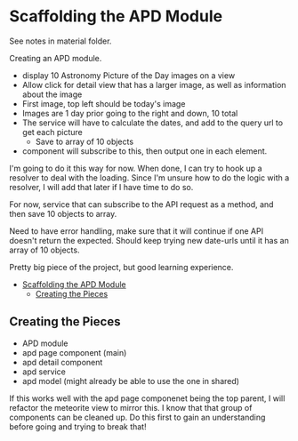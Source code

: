 # Scaffolding the APD Module

See notes in material folder.  

Creating an APD module.  

- display 10 Astronomy Picture of the Day images on a view
- Allow click for detail view that has a larger image, as well as information about the image
- First image, top left should be today's image
- Images are 1 day prior going to the right and down, 10 total
- The service will have to calculate the dates, and add to the query url to get each picture
  - Save to array of 10 objects
- component will subscribe to this, then output one in each element.  

I'm going to do it this way for now.
When done, I can try to hook up a resolver to deal with the loading.
Since I'm unsure how to do the logic with a resolver, I will add that later if I have time to do so.  

For now, service that can subscribe to the API request as a method, and then save 10 objects to array.  

Need to have error handling, make sure that it will continue if one API doesn't return the expected.
Should keep trying new date-urls until it has an array of 10 objects.  

Pretty big piece of the project, but good learning experience.  

- [Scaffolding the APD Module](#scaffolding-the-apd-module)
  - [Creating the Pieces](#creating-the-pieces)

## Creating the Pieces

- APD module
- apd page component (main)
- apd detail component
- apd service
- apd model (might already be able to use the one in shared)  

If this works well with the apd page componenet being the top parent, I will refactor the meteorite view to mirror this.
I know that that group of components can be cleaned up.
Do this first to gain an understanding before going and trying to break that!
